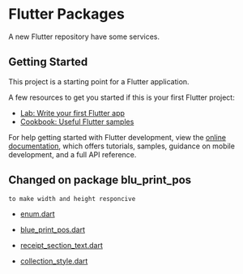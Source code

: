 # Flutter Packages 

A new Flutter repository have some services. 

## Getting Started

This project is a starting point for a Flutter application.

A few resources to get you started if this is your first Flutter project:

- [Lab: Write your first Flutter app](https://docs.flutter.dev/get-started/codelab)
- [Cookbook: Useful Flutter samples](https://docs.flutter.dev/cookbook)

For help getting started with Flutter development, view the
[online documentation](https://docs.flutter.dev/), which offers tutorials,
samples, guidance on mobile development, and a full API reference.

## Changed on package blu_print_pos
    to make width and height responcive
- [enum.dart](https://github.com/abdalmuneim/bluetooth_print/files/11179627/enum.txt)
  
- [blue_print_pos.dart](https://github.com/abdalmuneim/bluetooth_print/files/11179636/blue_print_pos.txt)
- [receipt_section_text.dart](https://github.com/abdalmuneim/bluetooth_print/files/11179639/receipt_section_text.txt)
- [collection_style.dart](https://github.com/abdalmuneim/bluetooth_print/files/11179647/collection_style.txt)
